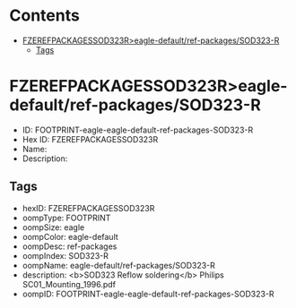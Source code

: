 



Contents
========

* [FZEREFPACKAGESSOD323R>eagle-default/ref-packages/SOD323-R](#fzerefpackagessod323reagle-defaultref-packagessod323-r)
	* [Tags](#tags)

# FZEREFPACKAGESSOD323R>eagle-default/ref-packages/SOD323-R

- ID: FOOTPRINT-eagle-eagle-default-ref-packages-SOD323-R
- Hex ID: FZEREFPACKAGESSOD323R
- Name: 
- Description: 

## Tags

- hexID: FZEREFPACKAGESSOD323R
- oompType: FOOTPRINT
- oompSize: eagle
- oompColor: eagle-default
- oompDesc: ref-packages
- oompIndex: SOD323-R
- oompName: eagle-default/ref-packages/SOD323-R
- description: &lt;b&gt;SOD323 Reflow soldering&lt;/b&gt; Philips SC01_Mounting_1996.pdf
- oompID: FOOTPRINT-eagle-eagle-default-ref-packages-SOD323-R
